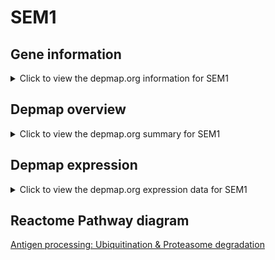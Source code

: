 <h1>SEM1</h1>

<h2>Gene information</h2>
<details>
  <summary>Click to view the depmap.org information for SEM1</summary>
  <iframe src="https://depmap.org/portal/gene/SEM1?tab=about" style="border:none;width:100%;height:800px"></iframe>
</details>

<h2>Depmap overview</h2>
<details>
  <summary>Click to view the depmap.org summary for SEM1</summary>
  <iframe src="https://depmap.org/portal/gene/SEM1?tab=overview" style="border:none;width:100%;height:800px"></iframe>
</details>

<h2>Depmap expression</h2>
<details>
  <summary>Click to view the depmap.org expression data for SEM1</summary>
  <iframe src="https://depmap.org/portal/gene/SEM1?tab=characterization" style="border:none;width:100%;height:800px"></iframe>
</details>



<h2>Reactome Pathway diagram</h2>
<a href="https://reactome.org/PathwayBrowser/#/R-HSA-983168">Antigen processing: Ubiquitination & Proteasome degradation</a>



